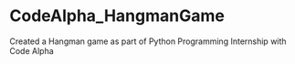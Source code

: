 # CodeAlpha_HangmanGame
Created a Hangman game as part of Python Programming Internship with Code Alpha

